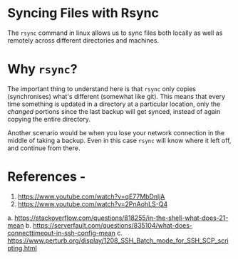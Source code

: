 # Syncing Files with Rsync

The `rsync` command in linux allows us to sync files both locally as well as remotely across different directories and machines.

# Why `rsync`?

The important thing to understand here is that `rsync` only copies (synchronises) what's different (somewhat like git). This means that every time something is updated in a directory at a particular location, only the *changed* portions since the last backup will get synced, instead of again copying the entire directory.

Another scenario would be when you lose your network connection in the middle of taking a backup. Even in this case `rsync` will know where it left off, and continue from there.


# References - 
1. https://www.youtube.com/watch?v=qE77MbDnljA
2. https://www.youtube.com/watch?v=2PnAohLS-Q4

a. https://stackoverflow.com/questions/818255/in-the-shell-what-does-21-mean
b. https://serverfault.com/questions/835104/what-does-connecttimeout-in-ssh-config-mean
c. https://www.perturb.org/display/1208_SSH_Batch_mode_for_SSH_SCP_scripting.html 